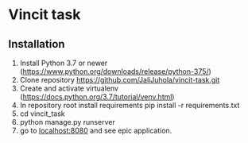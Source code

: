# Vincit task

## Installation

1. Install Python 3.7 or newer (https://www.python.org/downloads/release/python-375/)
2. Clone repository https://github.com/JaliJuhola/vincit-task.git
3. Create and activate virtualenv (https://docs.python.org/3.7/tutorial/venv.html)
4. In repository root install requirements pip install -r requirements.txt
5. cd vincit_task
6. python manage.py runserver
7. go to [localhost:8080](localhost:8080) and see epic application.
